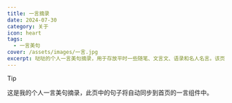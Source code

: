 ```yaml
---
title: 一言摘录
date: 2024-07-30
category: 关于
icon: heart
tags:
  - 一言美句
cover: /assets/images/一言.jpg
excerpt: 哒哒的个人一言美句摘录，用于存放平时一些随笔、文言文、语录和名人名言。该页句子已接入组件，实现了在首页的一言组件中自动同步展示。
---
```


> [!tip]
> 这是我的个人一言美句摘录，此页中的句子将自动同步到首页的一言组件中。

<Hitokoto text="独学而无友，则孤陋而寡闻。" author="孔子" />
<Hitokoto text="天行健，君子以自强不息。" author="《易经》" />
<Hitokoto text="学而不思则罔，思而不学则殆。" author="孔子" />
<Hitokoto text="三人行，必有我师焉。" author="孔子" />
<Hitokoto text="不以规矩，不能成方圆。" author="《孟子》" />
<Hitokoto text="知者不惑，仁者不忧，勇者不惧。" author="《论语》" />
<Hitokoto text="温故而知新，可以为师矣。" author="孔子" />
<Hitokoto text="非淡泊无以明志，非宁静无以致远。" author="诸葛亮" />
<Hitokoto text="读书破万卷，下笔如有神。" author="杜甫" />
<Hitokoto text="海纳百川，有容乃大；壁立千仞，无欲则刚。" author="林则徐" />
<Hitokoto text="路漫漫其修远兮，吾将上下而求索。" author="屈原" />

